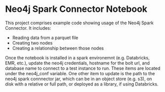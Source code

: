 # Neo4j Spark Connector Notebook

This project comprises example code showing usage of the Neo4j Spark Connector. It includes:
- Reading data from a parquet file
- Creating two nodes
- Creating a relationship between those nodes

Once the notebook is installed in a spark environemnt (e.g. Databricks, EMR, etc.), update the neo4j credentials, hostname for the bolt url, and database name to connect to a test instance to run. These items are located under the neo4j_conf variable. One other item to update is the path to the neo4j spark connnector jar, which can be in an object store (e.g. s3), on disk with a relative or full path, or deployed as a library, if using Databricks.
